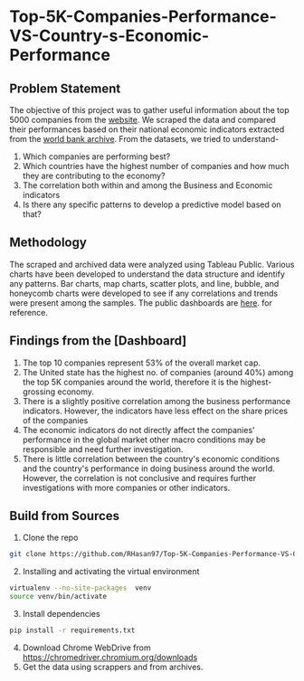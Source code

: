 # Top-5K-Companies-Performance-VS-Country-s-Economic-Performance
## Problem Statement
The objective of this project was to gather useful information about the top 5000 companies from the [website](https://companiesmarketcap.com/). We scraped the data and compared their performances based on their national economic indicators extracted from the [world bank archive](https://archive.doingbusiness.org/en/data/exploretopics/starting-a-business). From the datasets, we tried to understand-
1. Which companies are performing best?
2. Which countries have the highest number of companies and how much they are contributing to the economy?
3. The correlation both within and among the Business and Economic indicators
4. Is there any specific patterns to develop a predictive model based on that?
## Methodology
The scraped and archived data were analyzed using Tableau Public. Various charts have been developed to understand the data structure and identify any patterns. Bar charts, map charts, scatter plots, and line, bubble, and honeycomb charts were developed to see if any correlations and trends were present among the samples. The public dashboards are [here](https://public.tableau.com/app/profile/ragib.hasan/viz/DataAnalysisProject_16873100451240/CorrelationbetweenBusinessPerformanceIndicatorsandEconomicIndicators?publish=yes). for reference. 
## Findings from the [Dashboard]
1. The top 10 companies represent 53% of the overall market cap.
2. The United state has the highest no. of companies (around 40%) among the top 5K companies around the world, therefore it is the highest-grossing economy.
3. There is a slightly positive correlation among the business performance indicators. However, the indicators have less effect on the share prices of the companies
4. The economic indicators do not directly affect the companies' performance in the global market other macro conditions may be responsible and need further investigation.
5. There is little correlation between the country's economic conditions and the country's performance in doing business around the world. However, the correlation is not conclusive and requires further investigations with more companies or other indicators.
## Build from Sources
1. Clone the repo
```bash
git clone https://github.com/RHasan97/Top-5K-Companies-Performance-VS-Country-s-Economic-Performance.git
```
2. Installing and activating the virtual environment
```bash
virtualenv --no-site-packages  venv
source venv/bin/activate
```
3. Install dependencies
```bash
pip install -r requirements.txt
```
4. Download Chrome WebDrive from https://chromedriver.chromium.org/downloads
5. Get the data using scrappers and from archives.  
